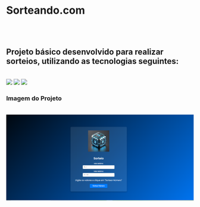 <h1>Sorteando.com</h1>
<br>
<br>
<h2>Projeto básico desenvolvido para realizar sorteios, utilizando as tecnologias seguintes:</h2>
<br>
<img src="https://img.shields.io/badge/HTML-239120?style=for-the-badge&logo=html5&logoColor=white">
<img src="https://img.shields.io/badge/CSS-239120?&style=for-the-badge&logo=css3&logoColor=white">
<img src="https://img.shields.io/badge/JavaScript-F7DF1E?style=for-the-badge&logo=javascript&logoColor=black">

<br>
<h3>Imagem do Projeto</h3>
<br>
<img src="https://github.com/RobsonBp88/sorteando.com/blob/master/imagem%20do%20projeto.png?raw=true">
